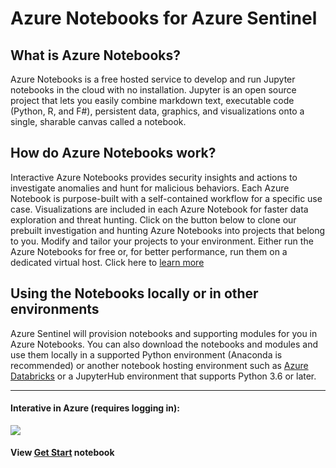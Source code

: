 # Azure Notebooks for Azure Sentinel

## What is Azure Notebooks?
Azure Notebooks is a free hosted service to develop and run Jupyter notebooks in the cloud with no installation. Jupyter is an open source project that lets you easily combine markdown text, executable code (Python, R, and F#), persistent data, graphics, and visualizations onto a single, sharable canvas called a notebook.

## How do Azure Notebooks work?
Interactive Azure Notebooks provides security insights and actions to investigate anomalies and hunt for malicious behaviors. Each Azure Notebook is purpose-built with a self-contained workflow for a specific use case. Visualizations are included in each Azure Notebook for faster data exploration and threat hunting. Click on the button below to clone our prebuilt investigation and hunting Azure Notebooks into projects that belong to you. Modify and tailor your projects to your environment. Either run the Azure Notebooks for free or, for better performance, run them on a dedicated virtual host. Click here to <a href='https://docs.microsoft.com/azure/notebooks/configure-manage-azure-notebooks-projects' target='_blank'>learn more</a>

## Using the Notebooks locally or in other environments
Azure Sentinel will provision notebooks and supporting modules for you in Azure Notebooks. You can also download the notebooks and modules and use them locally in a supported Python environment (Anaconda is recommended) or another notebook hosting environment such as <a href='https://azure.microsoft.com/en-us/services/databricks/' target='_blank'>Azure Databricks</a> or a JupyterHub environment that supports Python 3.6 or later.

<hr>

#### Interative in Azure (requires logging in):

<a href="https://notebooks.azure.com/import/gh/Azure/Orion"><img src="https://notebooks.azure.com/launch.png" /></a>

#### View [Get Start](https://nbviewer.jupyter.org/github/Azure/Orion/blob/master/Notebooks/Get%20Started.ipynb) notebook
